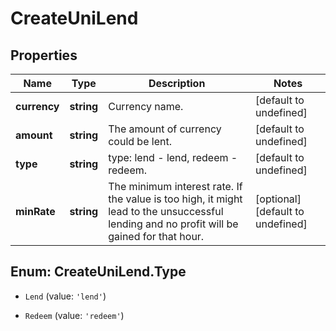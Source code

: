 # CreateUniLend

## Properties

Name | Type | Description | Notes
------------ | ------------- | ------------- | -------------
**currency** | **string** | Currency name. | [default to undefined]
**amount** | **string** | The amount of currency could be lent. | [default to undefined]
**type** | **string** | type: lend - lend, redeem - redeem. | [default to undefined]
**minRate** | **string** | The minimum interest rate. If the value is too high, it might lead to the unsuccessful lending and no profit will be gained for that hour.  | [optional] [default to undefined]

## Enum: CreateUniLend.Type

* `Lend` (value: `'lend'`)

* `Redeem` (value: `'redeem'`)


